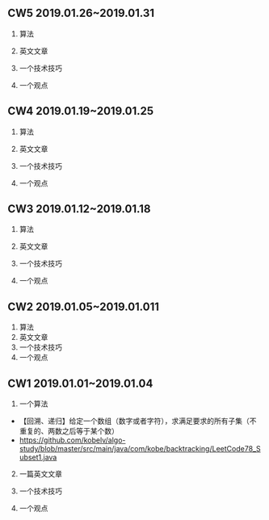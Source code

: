 
## CW5 2019.01.26~2019.01.31
1. 算法

2. 英文文章

3. 一个技术技巧

4. 一个观点

## CW4 2019.01.19~2019.01.25
1. 算法

2. 英文文章

3. 一个技术技巧

4. 一个观点

## CW3 2019.01.12~2019.01.18
1. 算法

2. 英文文章

3. 一个技术技巧

4. 一个观点

## CW2 2019.01.05~2019.01.011
1. 算法
2. 英文文章
3. 一个技术技巧
4. 一个观点

## CW1 2019.01.01~2019.01.04
1. 一个算法
- 【回溯、递归】给定一个数组（数字或者字符），求满足要求的所有子集（不重复的、两数之后等于某个数）
- https://github.com/kobelv/algo-study/blob/master/src/main/java/com/kobe/backtracking/LeetCode78_Subset1.java

2. 一篇英文文章


3. 一个技术技巧

4. 一个观点






